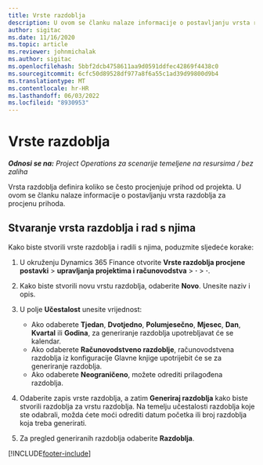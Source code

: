 ```yaml
---
title: Vrste razdoblja
description: U ovom se članku nalaze informacije o postavljanju vrsta razdoblja za procjenu prihoda.
author: sigitac
ms.date: 11/16/2020
ms.topic: article
ms.reviewer: johnmichalak
ms.author: sigitac
ms.openlocfilehash: 5bbf2dcb4758611aa9d0591ddfec42869f4438c0
ms.sourcegitcommit: 6cfc50d89528df977a8f6a55c1ad39d99800d9b4
ms.translationtype: MT
ms.contentlocale: hr-HR
ms.lasthandoff: 06/03/2022
ms.locfileid: "8930953"
---
```

# <a name="period-types"></a>Vrste razdoblja

_**Odnosi se na:** Project Operations za scenarije temeljene na resursima / bez zaliha_

Vrsta razdoblja definira koliko se često procjenjuje prihod od projekta. U ovom se članku nalaze informacije o postavljanju vrsta razdoblja za procjenu prihoda. 

## <a name="create-and-work-with-period-types"></a>Stvaranje vrsta razdoblja i rad s njima
Kako biste stvorili vrste razdoblja i radili s njima, poduzmite sljedeće korake:

1. U okruženju Dynamics 365 Finance otvorite **Vrste razdoblja procjene postavki** > **upravljanja projektima i računovodstva** > **·** > **·**.
2. Kako biste stvorili novu vrstu razdoblja, odaberite **Novo**. Unesite naziv i opis.
3. U polje **Učestalost** unesite vrijednost:

    - Ako odaberete **Tjedan**, **Dvotjedno**, **Polumjesečno**, **Mjesec**, **Dan**, **Kvartal** ili **Godina**, za generiranje razdoblja upotrebljavat će se kalendar. 
    - Ako odaberete **Računovodstveno razdoblje**, računovodstvena razdoblja iz konfiguracije Glavne knjige upotrijebit će se za generiranje razdoblja.
    - Ako odaberete **Neograničeno**, možete odrediti prilagođena razdoblja.
4. Odaberite zapis vrste razdoblja, a zatim **Generiraj razdoblja** kako biste stvorili razdoblja za vrstu razdoblja. Na temelju učestalosti razdoblja koje ste odabrali, možda ćete moći odrediti datum početka ili broj razdoblja koja treba generirati.
5. Za pregled generiranih razdoblja odaberite **Razdoblja**.



[!INCLUDE[footer-include](../includes/footer-banner.md)]